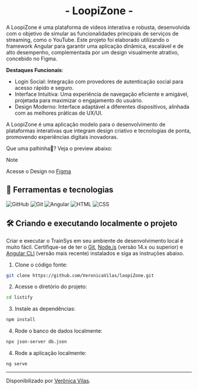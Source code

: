 <div align="center">
  <h1>- LoopiZone -</h1>
</div>

A LoopiZone é uma plataforma de vídeos interativa e robusta, desenvolvida com o objetivo de simular as funcionalidades principais de serviços de streaming, como o YouTube. Este projeto foi elaborado utilizando o framework Angular para garantir uma aplicação dinâmica, escalável e de alto desempenho, complementada por um design visualmente atrativo, concebido no Figma.

**Destaques Funcionais**:

- Login Social: Integração com provedores de autenticação social para acesso rápido e seguro.
- Interface Intuitiva: Uma experiência de navegação eficiente e amigável, projetada para maximizar o engajamento do usuário.
- Design Moderno: Interface adaptável a diferentes dispositivos, alinhada com as melhores práticas de UX/UI.

A LoopiZone é uma aplicação modelo para o desenvolvimento de plataformas interativas que integram design criativo e tecnologias de ponta, promovendo experiências digitais inovadoras.

Que uma palhinha👀? Veja o preview abaixo: 


> [!NOTE]   
> Acesse o Design no [Figma](https://www.figma.com/design/vJt4O1bxrD2i7XE07WXx8H/Untitled?node-id=0-1&node-type=canvas&t=Xr58uz6auwGeaJkS-0)


<h2> 🧮 Ferramentas e tecnologias </h2>

![GitHub](https://img.shields.io/badge/GitHub-000?style=for-the-badge&logo=github&logoColor=30A3DC)
![Git](https://img.shields.io/badge/Git-000?style=for-the-badge&logo=git&logoColor=E94D5F)
![Angular](https://img.shields.io/badge/Angular-000?style=for-the-badge&logo=angular&logoColor=960323)
![HTML](https://img.shields.io/badge/HTML5-000?style=for-the-badge&logo=html5&logoColor=E34F26>)
![CSS](https://img.shields.io/badge/CSS3-000?style=for-the-badge&logo=css3&logoColor=1572B6)

<h2> 🛠️ Criando e executando localmente o projeto </h2>

Criar e executar o TrainSys em seu ambiente de desenvolvimento local é muito fácil. Certifique-se de ter o [Git](https://git-scm.com/downloads), [Node.js](https://nodejs.org/en/) (versão 14.x ou superior) e [Angular CLI](https://angular.io/cli) (versão mais recente) instalados e siga as instruções abaixo.


1. Clone o código fonte:

```bash
git clone https://github.com/VeronicaVilas/loopiZone.git
```

2. Acesse o diretório do projeto:

```bash
cd listify
```

3. Instale as dependências:

```bash
npm install
```

4. Rode o banco de dados localmente:

```bash
npx json-server db.json 
```

4. Rode a aplicação localmente:

```bash
ng serve
```


------------
Disponibilizado por [Verônica Vilas](https://www.linkedin.com/in/veronica-vilas/ "veronica-vilas").
